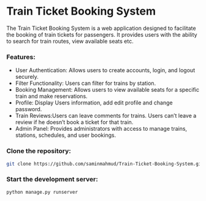 
# Train Ticket Booking System

The Train Ticket Booking System is a web application designed to facilitate the booking of train tickets for passengers. It provides users with the ability to search for train routes, view available seats etc.


### Features:

* User Authentication: Allows users to create accounts, login, and logout securely.
* Filter Functionality: Users can filter for trains by station.
* Booking Management: Allows users to view available seats for a specific train and make reservations.
* Profile: Display Users information, add edit profile and change password. 
* Train Reviews:Users can leave comments for trains. Users can’t leave a review if he doesn’t book a ticket for that train.
* Admin Panel: Provides administrators with access to manage trains, stations, schedules, and user bookings.



### Clone the repository:

```bash
git clone https://github.com/saminmahmud/Train-Ticket-Booking-System.git
```
### Start the development server:

```bash
python manage.py runserver
```
